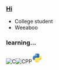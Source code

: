 ### [Hi](https://www.youtube.com/watch?v=a0YrCABCOEY)

<ul>
  <li>College student</li>
  <li>Weeaboo</li>
  </ul>

### learning...

<img src="https://img.icons8.com/color/452/c-programming.png" alt="C" width="32"/><img src="https://upload.wikimedia.org/wikipedia/commons/thumb/1/18/ISO_C%2B%2B_Logo.svg/1822px-ISO_C%2B%2B_Logo.svg.png" alt="CPP" width="25"/><img src="https://raw.githubusercontent.com/devicons/devicon/master/icons/python/python-original.svg" alt="Python" width="30"/>




